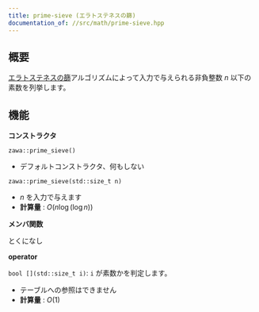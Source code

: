```yaml
---
title: prime-sieve (エラトステネスの篩)
documentation_of: //src/math/prime-sieve.hpp
---
```


## 概要

[エラトステネスの篩](https://ja.wikipedia.org/wiki/%E3%82%A8%E3%83%A9%E3%83%88%E3%82%B9%E3%83%86%E3%83%8D%E3%82%B9%E3%81%AE%E7%AF%A9)アルゴリズムによって入力で与えられる非負整数 $n$ 以下の素数を列挙します。

## 機能

**コンストラクタ**

`zawa::prime_sieve()`
- デフォルトコンストラクタ、何もしない

`zawa::prime_sieve(std::size_t n)`
- $n$ を入力で与えます
- **計算量** : $O(n\log (\log n))$

**メンバ関数**

とくになし

**operator**

`bool [](std::size_t i)`:  `i` が素数かを判定します。
- テーブルへの参照はできません
- **計算量** : $O(1)$

